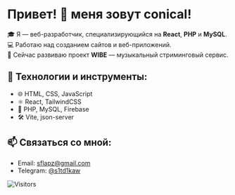 # Привет! 👋 меня зовут conical!

🎓 Я — веб-разработчик, специализирующийся на **React**, **PHP** и **MySQL**.  
💻 Работаю над созданием сайтов и веб-приложений.  
🚀 Сейчас развиваю проект **WIBE** — музыкальный стриминговый сервис.

## 🔧 Технологии и инструменты:
- 🌐 HTML, CSS, JavaScript
- ⚛️ React, TailwindCSS
- 🐘 PHP, MySQL, Firebase
- 🛠️ Vite, json-server

## 📫 Связаться со мной:
- Email: sflapz@gmail.com
- Telegram: [@s1td1kaw](https://t.me/s1td1kaw)

![Visitors](https://komarev.com/ghpvc/?username=c0nical&color=blue&style=flat-square)
